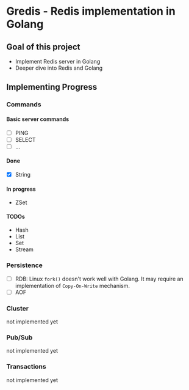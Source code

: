 # Gredis - Redis implementation in Golang

## Goal of this project

- Implement Redis server in Golang
- Deeper dive into Redis and Golang

## Implementing Progress
### Commands
#### Basic server commands
- [ ] PING
- [ ] SELECT
- [ ] ...

#### Done
- [x] String

#### In progress
- ZSet

#### TODOs
- Hash
- List
- Set
- Stream

### Persistence
- [ ] RDB: Linux `fork()` doesn't work well with Golang. It may require an implementation of `Copy-On-Write` mechanism.
- [ ] AOF

### Cluster
not implemented yet

### Pub/Sub
not implemented yet

### Transactions
not implemented yet
